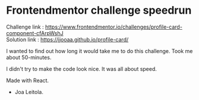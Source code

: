 # Frontendmentor challenge speedrun
Challenge link : https://www.frontendmentor.io/challenges/profile-card-component-cfArpWshJ <br/>
Solution link : https://jjooaa.github.io/profile-card/

I wanted to find out how long it would take me to do this challenge. 
Took me about 50-minutes.

I didn't try to make the code look nice. It was all about speed.

Made with React.

- Joa Leitola.
